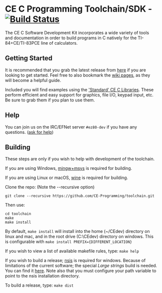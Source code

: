 # CE C Programming Toolchain/SDK -  [![Build Status](https://travis-ci.org/CE-Programming/toolchain.svg)](https://travis-ci.org/CE-Programming/toolchain)

The CE C Software Development Kit incorporates a wide variety of tools and documentation in order to build programs in C natively for the TI-84+CE/TI-83PCE line of calculators.

## Getting Started

It is recommended that you grab the latest release from [here](https://github.com/CE-Programming/toolchain/releases/latest) if you are looking to get started. Feel free to also bookmark the [wiki pages](https://github.com/CE-Programming/toolchain/wiki), as they will become a helpful guide.

Included you will find examples using the ['Standard' CE C Libraries](https://github.com/CE-Programming/libraries/releases/latest). These perform efficient and easy support for graphics, file I/O, keypad input, etc. Be sure to grab them if you plan to use them.

## Help

You can join us on the IRC/EFNet server `#ez80-dev` if you have any questions. ([ask for help](http://chat.efnet.org:9090/?nick=sdk-user&channels=%23ez80-dev&Login=Login))

## Building

These steps are only if you wish to help with development of the toolchain. 

If you are using Windows, [mingw+msys](http://www.mingw.org) is required for building.

If you are using Linux or macOS, [wine](https://www.winehq.org) is required for building.

Clone the repo: (Note the --recursive option)

```
git clone --recursive https://github.com/CE-Programming/toolchain.git
```

Then use:

```
cd toolchain
make
make install
```

By default, `make install` will install into the home (~/CEdev) directory on linux and mac, and in the root drive (C:\\CEdev) directory on windows.
This is configurable with `make install PREFIX={DIFFERENT_LOCATION}`

If you wish to view a list of available makefile rules, type: `make help`

If you wish to build a release; [nsis](https://sourceforge.net/projects/nsis/) is required for windows. Because of limitations of the current software; the special *Large strings* build is needed. You can find it [here](http://nsis.sourceforge.net/Special_Builds). Note also that you must configure your path variable to point to the nsis installation directory.

To build a release, type: `make dist`

